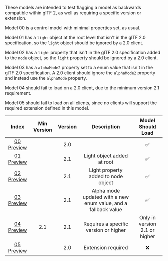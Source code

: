 These models are intended to test flagging a model as backwards compatible within glTF 2, as well as requiring a specific version or extension.  

Model 00 is a control model with minimal properties set, as usual.  

Model 01 has a `light` object at the root level that isn't in the glTF 2.0 specification,
so the `light` object should be ignored by a 2.0 client.  

Model 02 has a `light` property that isn't in the glTF 2.0 specification added to the `node` object,
so the `light` property should be ignored by a 2.0 client.  

Model 03 has a `alphaMode2` property set to a enum value that isn't in the glTF 2.0 specification.
A 2.0 client should ignore the `alphaMode2` property and instead use the `alphaMode` property.  

Model 04 should fail to load on a 2.0 client, due to the minimum version 2.1 requirement.  

Model 05 should fail to load on all clients, since no clients will support the required extension defined in this model.  


Index | Min Version | Version | Description | Model Should Load
:---: | :---: | :---: | :---: | :---:
[00](./Compatibility_00.gltf) [Preview](https://bghgary.github.io/glTF-Asset-Generator/Preview/BabylonJS/?fileName=Compatibility_00.gltf) |   | 2.0 |   | :white_check_mark:
[01](./Compatibility_01.gltf) [Preview](https://bghgary.github.io/glTF-Asset-Generator/Preview/BabylonJS/?fileName=Compatibility_01.gltf) |   | 2.1 | Light object added at root | :white_check_mark:
[02](./Compatibility_02.gltf) [Preview](https://bghgary.github.io/glTF-Asset-Generator/Preview/BabylonJS/?fileName=Compatibility_02.gltf) |   | 2.1 | Light property added to node object | :white_check_mark:
[03](./Compatibility_03.gltf) [Preview](https://bghgary.github.io/glTF-Asset-Generator/Preview/BabylonJS/?fileName=Compatibility_03.gltf) |   | 2.1 | Alpha mode updated with a new enum value, and a fallback value | :white_check_mark:
[04](./Compatibility_04.gltf) [Preview](https://bghgary.github.io/glTF-Asset-Generator/Preview/BabylonJS/?fileName=Compatibility_04.gltf) | 2.1 | 2.1 | Requires a specific version or higher | Only in version 2.1 or higher
[05](./Compatibility_05.gltf) [Preview](https://bghgary.github.io/glTF-Asset-Generator/Preview/BabylonJS/?fileName=Compatibility_05.gltf) |   | 2.0 | Extension required | :x:

